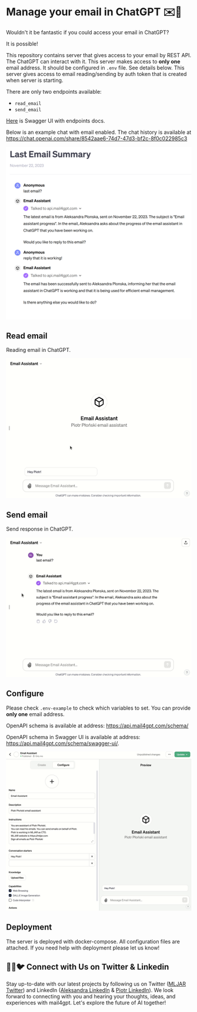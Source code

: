 # Manage your email in ChatGPT ✉️🦜

Wouldn't it be fantastic if you could access your email in ChatGPT?

It is possible! 

This repository contains server that gives access to your email by REST API. The ChatGPT can interact with it. This server makes access to **only one** email address. It should be configured in `.env` file. See details below. This server gives access to email reading/sending by auth token that is created when server is starting. 

There are only two endpoints available:
- `read_email`
- `send_email`

[Here](https://api.mail4gpt.com/schema/swagger-ui/) is Swagger UI with endpoints docs.

Below is an example chat with email enabled. The chat history is available at https://chat.openai.com/share/8542aae6-74d7-47d3-bf2c-8f0c022985c3

![](/media/summary.png)


## Read email 

Reading email in ChatGPT.

![](./media/read-email.gif)

## Send email

Send response in ChatGPT.

![](./media/send-email.gif)

## Configure

Please check `.env-example` to check which variables to set. You can provide **only one** email address.

OpenAPI schema is available at address: https://api.mail4gpt.com/schema/

OpenAPI schema in Swagger UI is available at address: https://api.mail4gpt.com/schema/swagger-ui/.

![](/media/configure.gif)

## Deployment

The server is deployed with docker-compose. All configuration files are attached. If you need help with deployment please let us know!

## 👩‍💼🐦 Connect with Us on Twitter & Linkedin

Stay up-to-date with our latest projects by following us on Twitter ([MLJAR Twitter](https://twitter.com/MLJAROfficial)) and LinkedIn ([Aleksandra LinkedIn](https://www.linkedin.com/in/aleksandra-p%C5%82o%C5%84ska-42047432/) & [Piotr LinkedIn](https://www.linkedin.com/in/piotr-plonski-mljar/)). We look forward to connecting with you and hearing your thoughts, ideas, and experiences with mail4gpt. Let's explore the future of AI together!
